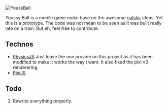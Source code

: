![YoussBall](https://d13yacurqjgara.cloudfront.net/users/729829/screenshots/2249241/ping-pong.gif)

Youssy Ball is a mobile game make base on the awesome [galshir](https://dribbble.com/galshir) ideas. Yet this is a prototype. The code was not mean to be seen as it was built really late on a train. But eh, feel free to contribute.

## Technos

* [PhysicsJS](http://wellcaffeinated.net/PhysicsJS/) Just leave the one provide on this project as it has been modified to make it works the way i want. It also fixed the pixi v3 renderering.
* [PixiJS](https://github.com/pixijs/pixi.js)

## Todo

1. Rewrite everything properly.
